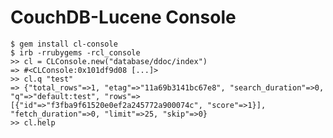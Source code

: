 # CouchDB-Lucene Console

    $ gem install cl-console
    $ irb -rrubygems -rcl_console
    >> cl = CLConsole.new("database/ddoc/index")
    => #<CLConsole:0x101df9d08 [...]>
    >> cl.q "test"
    => {"total_rows"=>1, "etag"=>"11a69b3141bc67e8", "search_duration"=>0, "q"=>"default:test", "rows"=>[{"id"=>"f3fba9f61520e0ef2a245772a900074c", "score"=>1}], "fetch_duration"=>0, "limit"=>25, "skip"=>0}
    >> cl.help
